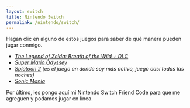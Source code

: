 ```yaml
---
layout: switch
title: Nintendo Switch
permalink: /nintendo/switch/
---
```


Hagan clic en alguno de estos juegos para saber de qué manera pueden jugar conmigo.

- [*The Legend of Zelda: Breath of the Wild + DLC*][1]
- [*Super Mario Odyssey*][2]
- [*Splatoon 2*][3] *(es el juego en donde soy más activo, juego casi todas las noches)*
- [*Sonic Mania*][4]

Por último, les pongo aquí mi Nintendo Switch Friend Code para que me agreguen y podamos jugar en línea.

[1]: /nintendo/switch/breath-of-the-wild/
[2]: /nintendo/switch/super-mario-odyssey/
[3]: /nintendo/switch/splatoon-2/
[4]: /nintendo/switch/sonic-mania/
